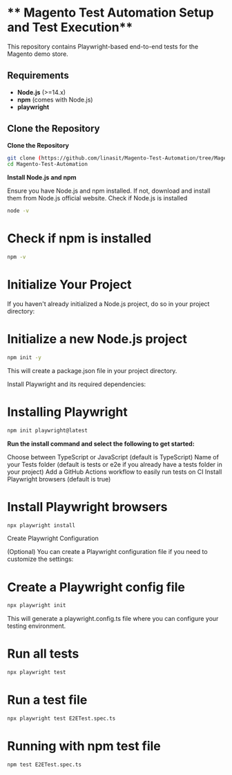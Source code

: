 # ** Magento Test Automation Setup and Test Execution**

This repository contains Playwright-based end-to-end tests for the Magento demo store.

## **Requirements**

- **Node.js** (>=14.x)
- **npm** (comes with Node.js)
- **playwright**

## **Clone the Repository**

 **Clone the Repository**
   ```bash
   git clone (https://github.com/linasit/Magento-Test-Automation/tree/Magento-test-automation.git
   cd Magento-Test-Automation
   ```
 **Install Node.js and npm**

Ensure you have Node.js and npm installed. If not, download and install them from Node.js official website.
 Check if Node.js is installed
```bash
node -v
```
# Check if npm is installed
```bash
npm -v
```
 # Initialize Your Project

If you haven't already initialized a Node.js project, do so in your project directory:

# Initialize a new Node.js project
```bash
npm init -y
```
This will create a package.json file in your project directory.

Install Playwright and its required dependencies:

# Installing Playwright
```bash
npm init playwright@latest
```
**Run the install command and select the following to get started:**

Choose between TypeScript or JavaScript (default is TypeScript)
Name of your Tests folder (default is tests or e2e if you already have a tests folder in your project)
Add a GitHub Actions workflow to easily run tests on CI
Install Playwright browsers (default is true)

# Install Playwright browsers
```bash
npx playwright install
```
 Create Playwright Configuration

(Optional) You can create a Playwright configuration file if you need to customize the settings:

# Create a Playwright config file
```bash
npx playwright init
```
This will generate a playwright.config.ts file where you can configure your testing environment.

# Run all tests
```bash
npx playwright test
```
# Run a  test file
```bash
npx playwright test E2ETest.spec.ts
```
# Running with npm test file
```bash
npm test E2ETest.spec.ts
```  
